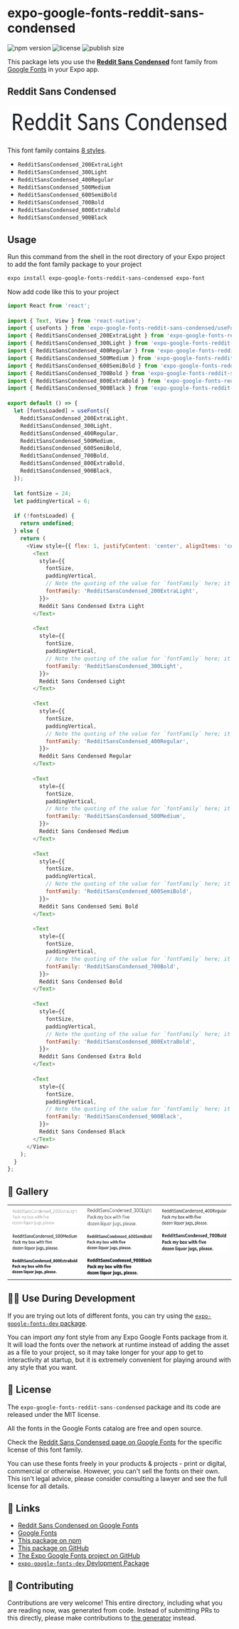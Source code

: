 # expo-google-fonts-reddit-sans-condensed

![npm version](https://flat.badgen.net/npm/v/expo-google-fonts-reddit-sans-condensed)
![license](https://flat.badgen.net/github/license/expo/google-fonts)
![publish size](https://flat.badgen.net/packagephobia/install/expo-google-fonts-reddit-sans-condensed)

This package lets you use the [**Reddit Sans Condensed**](https://fonts.google.com/specimen/Reddit+Sans+Condensed) font family from [Google Fonts](https://fonts.google.com/) in your Expo app.

## Reddit Sans Condensed

![Reddit Sans Condensed](./font-family.png)

This font family contains [8 styles](#-gallery).

- `RedditSansCondensed_200ExtraLight`
- `RedditSansCondensed_300Light`
- `RedditSansCondensed_400Regular`
- `RedditSansCondensed_500Medium`
- `RedditSansCondensed_600SemiBold`
- `RedditSansCondensed_700Bold`
- `RedditSansCondensed_800ExtraBold`
- `RedditSansCondensed_900Black`

## Usage

Run this command from the shell in the root directory of your Expo project to add the font family package to your project
```sh
expo install expo-google-fonts-reddit-sans-condensed expo-font
```

Now add code like this to your project
```js
import React from 'react';

import { Text, View } from 'react-native';
import { useFonts } from 'expo-google-fonts-reddit-sans-condensed/useFonts';
import { RedditSansCondensed_200ExtraLight } from 'expo-google-fonts-reddit-sans-condensed/200ExtraLight';
import { RedditSansCondensed_300Light } from 'expo-google-fonts-reddit-sans-condensed/300Light';
import { RedditSansCondensed_400Regular } from 'expo-google-fonts-reddit-sans-condensed/400Regular';
import { RedditSansCondensed_500Medium } from 'expo-google-fonts-reddit-sans-condensed/500Medium';
import { RedditSansCondensed_600SemiBold } from 'expo-google-fonts-reddit-sans-condensed/600SemiBold';
import { RedditSansCondensed_700Bold } from 'expo-google-fonts-reddit-sans-condensed/700Bold';
import { RedditSansCondensed_800ExtraBold } from 'expo-google-fonts-reddit-sans-condensed/800ExtraBold';
import { RedditSansCondensed_900Black } from 'expo-google-fonts-reddit-sans-condensed/900Black';

export default () => {
  let [fontsLoaded] = useFonts({
    RedditSansCondensed_200ExtraLight,
    RedditSansCondensed_300Light,
    RedditSansCondensed_400Regular,
    RedditSansCondensed_500Medium,
    RedditSansCondensed_600SemiBold,
    RedditSansCondensed_700Bold,
    RedditSansCondensed_800ExtraBold,
    RedditSansCondensed_900Black,
  });

  let fontSize = 24;
  let paddingVertical = 6;

  if (!fontsLoaded) {
    return undefined;
  } else {
    return (
      <View style={{ flex: 1, justifyContent: 'center', alignItems: 'center' }}>
        <Text
          style={{
            fontSize,
            paddingVertical,
            // Note the quoting of the value for `fontFamily` here; it expects a string!
            fontFamily: 'RedditSansCondensed_200ExtraLight',
          }}>
          Reddit Sans Condensed Extra Light
        </Text>

        <Text
          style={{
            fontSize,
            paddingVertical,
            // Note the quoting of the value for `fontFamily` here; it expects a string!
            fontFamily: 'RedditSansCondensed_300Light',
          }}>
          Reddit Sans Condensed Light
        </Text>

        <Text
          style={{
            fontSize,
            paddingVertical,
            // Note the quoting of the value for `fontFamily` here; it expects a string!
            fontFamily: 'RedditSansCondensed_400Regular',
          }}>
          Reddit Sans Condensed Regular
        </Text>

        <Text
          style={{
            fontSize,
            paddingVertical,
            // Note the quoting of the value for `fontFamily` here; it expects a string!
            fontFamily: 'RedditSansCondensed_500Medium',
          }}>
          Reddit Sans Condensed Medium
        </Text>

        <Text
          style={{
            fontSize,
            paddingVertical,
            // Note the quoting of the value for `fontFamily` here; it expects a string!
            fontFamily: 'RedditSansCondensed_600SemiBold',
          }}>
          Reddit Sans Condensed Semi Bold
        </Text>

        <Text
          style={{
            fontSize,
            paddingVertical,
            // Note the quoting of the value for `fontFamily` here; it expects a string!
            fontFamily: 'RedditSansCondensed_700Bold',
          }}>
          Reddit Sans Condensed Bold
        </Text>

        <Text
          style={{
            fontSize,
            paddingVertical,
            // Note the quoting of the value for `fontFamily` here; it expects a string!
            fontFamily: 'RedditSansCondensed_800ExtraBold',
          }}>
          Reddit Sans Condensed Extra Bold
        </Text>

        <Text
          style={{
            fontSize,
            paddingVertical,
            // Note the quoting of the value for `fontFamily` here; it expects a string!
            fontFamily: 'RedditSansCondensed_900Black',
          }}>
          Reddit Sans Condensed Black
        </Text>
      </View>
    );
  }
};

```

## 🔡 Gallery


||||
|-|-|-|
|![RedditSansCondensed_200ExtraLight](.//200ExtraLight/RedditSansCondensed_200ExtraLight.ttf.png)|![RedditSansCondensed_300Light](.//300Light/RedditSansCondensed_300Light.ttf.png)|![RedditSansCondensed_400Regular](.//400Regular/RedditSansCondensed_400Regular.ttf.png)||
|![RedditSansCondensed_500Medium](.//500Medium/RedditSansCondensed_500Medium.ttf.png)|![RedditSansCondensed_600SemiBold](.//600SemiBold/RedditSansCondensed_600SemiBold.ttf.png)|![RedditSansCondensed_700Bold](.//700Bold/RedditSansCondensed_700Bold.ttf.png)||
|![RedditSansCondensed_800ExtraBold](.//800ExtraBold/RedditSansCondensed_800ExtraBold.ttf.png)|![RedditSansCondensed_900Black](.//900Black/RedditSansCondensed_900Black.ttf.png)|||


## 👩‍💻 Use During Development

If you are trying out lots of different fonts, you can try using the [`expo-google-fonts-dev` package](https://github.com/freeboub/google-fonts/tree/master/font-packages/dev#readme).

You can import *any* font style from any Expo Google Fonts package from it. It will load the fonts
over the network at runtime instead of adding the asset as a file to your project, so it may take longer
for your app to get to interactivity at startup, but it is extremely convenient
for playing around with any style that you want.

## 📖 License

The `expo-google-fonts-reddit-sans-condensed` package and its code are released under the MIT license.

All the fonts in the Google Fonts catalog are free and open source.

Check the [Reddit Sans Condensed page on Google Fonts](https://fonts.google.com/specimen/Reddit+Sans+Condensed) for the specific license of this font family.

You can use these fonts freely in your products & projects - print or digital, commercial or otherwise. However, you can't sell the fonts on their own. This isn't legal advice, please consider consulting a lawyer and see the full license for all details.

## 🔗 Links

- [Reddit Sans Condensed on Google Fonts](https://fonts.google.com/specimen/Reddit+Sans+Condensed)
- [Google Fonts](https://fonts.google.com/)
- [This package on npm](https://www.npmjs.com/package/expo-google-fonts-reddit-sans-condensed)
- [This package on GitHub](https://github.com/freeboub/google-fonts/tree/master/font-packages/reddit-sans-condensed)
- [The Expo Google Fonts project on GitHub](https://github.com/freeboub/google-fonts)
- [`expo-google-fonts-dev` Devlopment Package](https://github.com/freeboub/google-fonts/tree/master/font-packages/dev)

## 🤝 Contributing

Contributions are very welcome! This entire directory, including what you are reading now, was generated from code. Instead of submitting PRs to this directly, please make contributions to [the generator](https://github.com/freeboub/google-fonts/tree/master/packages/generator) instead.
